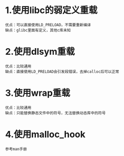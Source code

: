 # 1.使用libc的弱定义重载
```
优点：可以直接使用LD_PRELOAD，不需要重新编译
缺点：glibc里面有定义，其他c库未知
```

# 2.使用dlsym重载
```
优点：比较通用
缺点：直接使用LD_PRELOAD会引发段错误，去掉calloc后可以正常
```

# 3.使用wrap重载
```
优点：比较通用
缺点：只能替换静态文件中的符号，无法替换动态库中的符号
```

# 4.使用malloc_hook
```
参考man手册
```
